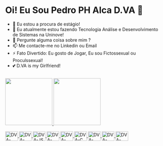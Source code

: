 <h1>Oi! Eu Sou Pedro PH Alca D.VA 👋</h1>

- 🔭 Eu estou a procura de estágio!
- 🌱 Eu atualmente estou fazendo Tecnologia Análise e Desenvolvimento de Sistemas na Uninove!
- 💬 Pergunte alguma coisa sobre mim ?
- 📫 Me contacte-me no Linkedin ou Email
- ⚡ Fato Divertido: Eu gosto de Jogar, Eu sou Fictossexual ou Proculssexual!
- 💕 D.VA is my Girlfriend!
<br>
<div>
  <a href="https://github.com/pedrophalcadva">
  <img height="150em" src="https://github-readme-stats.vercel.app/api?username=pedrophalcadva&show_icons=true&theme=tokyonight&include_all_commits=true&count_private="true"/>
  <img height="150em" src="https://github-readme-stats.vercel.app/api/top-langs/?username=pedrophalcadva&layout=compact&langs_count=16&theme=tokyonight">
</div>
<div style="display: inline_block"><br>
  <img align="center" alt="DVA-HTML" height="30" width="40" src="https://cdn.jsdelivr.net/gh/devicons/devicon/icons/html5/html5-original.svg">
  <img align="center" alt="DVA-CSS3" height="30" width="40" src="https://cdn.jsdelivr.net/gh/devicons/devicon/icons/css3/css3-original.svg">
  <img align="center" alt="DVA-JS" height="30" width="40" src="https://cdn.jsdelivr.net/gh/devicons/devicon/icons/javascript/javascript-original.svg">
  <img align="center" alt="DVA-JAVA" height="30" width="40" src="https://cdn.jsdelivr.net/gh/devicons/devicon/icons/java/java-original.svg">
  <img align="center" alt="DVA-MYSQL" height="30" width="40" src="https://cdn.jsdelivr.net/gh/devicons/devicon/icons/mysql/mysql-original.svg">
  <img align="center" alt="DVA-C" height="30" width="40" src="https://cdn.jsdelivr.net/gh/devicons/devicon/icons/c/c-original.svg">
  <img align="center" alt="DVA-CPP" height="30" width="40" src="https://cdn.jsdelivr.net/gh/devicons/devicon/icons/cplusplus/cplusplus-original.svg">
  <img align="center" alt="DVA-GIT" height="30" width="40" src="https://cdn.jsdelivr.net/gh/devicons/devicon/icons/git/git-original.svg">
  <img align="center" alt="DVA-ANDROID" height="30" width="40" src="https://cdn.jsdelivr.net/gh/devicons/devicon/icons/android/android-plain.svg">
  <!--<img align="center" alt="DVA-ARDUINO" height="30" width="40" src="https://cdn.jsdelivr.net/gh/devicons/devicon/icons/arduino/arduino-original-wordmark.svg">-->
</div>
